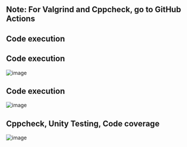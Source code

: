 ## Note: For Valgrind and Cppcheck, go to GitHub Actions

## Code execution


## Code execution
![image](https://user-images.githubusercontent.com/42568338/114983417-383dbb80-9eae-11eb-8a36-70349d244688.png)

## Code execution
![image](https://user-images.githubusercontent.com/42568338/114983466-48ee3180-9eae-11eb-99b8-fed2bf79374a.png)

## Cppcheck, Unity Testing, Code coverage
![image](https://user-images.githubusercontent.com/42568338/114983758-9e2a4300-9eae-11eb-9e1c-9d5a9e5d9b48.png)

